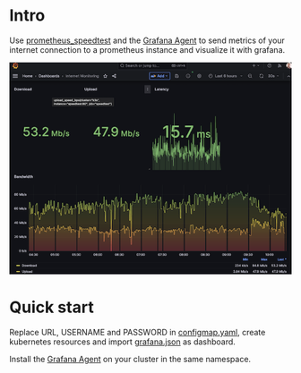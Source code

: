 # Intro
Use [prometheus_speedtest](https://github.com/jeanralphaviles/prometheus_speedtest) and the [Grafana Agent](https://grafana.com/docs/agent/latest/) to send metrics of your internet connection to a prometheus instance and visualize it with grafana.

![Grafana Screenshot](assets/screenshot.png)

# Quick start
Replace URL, USERNAME and PASSWORD in [configmap.yaml](configmap.yaml), create kubernetes resources and import [grafana.json](grafana.json) as dashboard.

Install the [Grafana Agent](https://grafana.com/docs/grafana-cloud/kubernetes-monitoring/other-methods/k8s-agent-metrics/#installing-grafana-agent-on-kubernetes) on your cluster in the same namespace.

